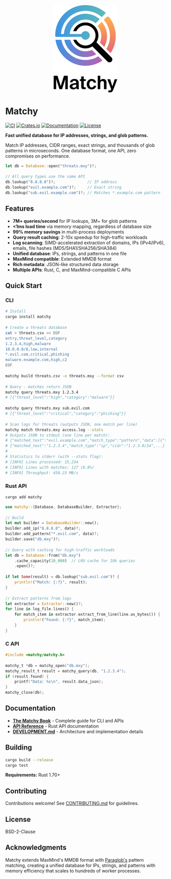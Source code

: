 <p align="center">
  <picture>
    <source media="(prefers-color-scheme: dark)" srcset="book/src/images/logo-dark.svg">
    <source media="(prefers-color-scheme: light)" srcset="book/src/images/logo-light.svg">
    <img alt="Matchy Logo" src="book/src/images/logo-light.svg" width="200">
  </picture>
</p>

# Matchy

[![CI](https://github.com/sethhall/matchy/actions/workflows/ci.yml/badge.svg)](https://github.com/sethhall/matchy/actions/workflows/ci.yml)
[![Crates.io](https://img.shields.io/crates/v/matchy.svg)](https://crates.io/crates/matchy)
[![Documentation](https://docs.rs/matchy/badge.svg)](https://docs.rs/matchy)
[![License](https://img.shields.io/badge/license-BSD--2--Clause-blue.svg)](LICENSE)

**Fast unified database for IP addresses, strings, and glob patterns.**

Match IP addresses, CIDR ranges, exact strings, and thousands of glob patterns in microseconds. One database format, one API, zero compromises on performance.

```rust
let db = Database::open("threats.mxy")?;

// All query types use the same API
db.lookup("8.8.8.8")?;              // IP address
db.lookup("evil.example.com")?;     // Exact string
db.lookup("sub.evil.example.com")?; // Matches *.example.com pattern
```

## Features

- **7M+ queries/second** for IP lookups, 3M+ for glob patterns
- **<1ms load time** via memory mapping, regardless of database size
- **99% memory savings** in multi-process deployments
- **Query result caching**: 2-10x speedup for high-traffic workloads
- **Log scanning**: SIMD-accelerated extraction of domains, IPs (IPv4/IPv6), emails, file hashes (MD5/SHA1/SHA256/SHA384)
- **Unified database**: IPs, strings, and patterns in one file
- **MaxMind compatible**: Extended MMDB format
- **Rich metadata**: JSON-like structured data storage
- **Multiple APIs**: Rust, C, and MaxMind-compatible C APIs

## Quick Start

### CLI

```bash
# Install
cargo install matchy

# Create a threats database
cat > threats.csv << EOF
entry,threat_level,category
1.2.3.4,high,malware
10.0.0.0/8,low,internal
*.evil.com,critical,phishing
malware.example.com,high,c2
EOF

matchy build threats.csv -o threats.mxy --format csv

# Query - matches return JSON
matchy query threats.mxy 1.2.3.4
# [{"threat_level":"high","category":"malware"}]

matchy query threats.mxy sub.evil.com
# [{"threat_level":"critical","category":"phishing"}]

# Scan logs for threats (outputs JSON, one match per line)
matchy match threats.mxy access.log --stats
# Outputs JSON to stdout (one line per match):
# {"matched_text":"evil.example.com","match_type":"pattern","data":[{"threat_level":"critical"}]}
# {"matched_text":"1.2.3.4","match_type":"ip","cidr":"1.2.3.0/24",...}
#
# Statistics to stderr (with --stats flag):
# [INFO] Lines processed: 15,234
# [INFO] Lines with matches: 127 (0.8%)
# [INFO] Throughput: 450.23 MB/s
```

### Rust API

```bash
cargo add matchy
```

```rust
use matchy::{Database, DatabaseBuilder, Extractor};

// Build
let mut builder = DatabaseBuilder::new();
builder.add_ip("8.8.8.8", data)?;
builder.add_pattern("*.evil.com", data)?;
builder.save("db.mxy")?;

// Query with caching for high-traffic workloads
let db = Database::from("db.mxy")
    .cache_capacity(10_000)  // LRU cache for 10k queries
    .open()?;

if let Some(result) = db.lookup("sub.evil.com")? {
    println!("Match: {:?}", result);
}

// Extract patterns from logs
let extractor = Extractor::new()?;
for line in log_file.lines() {
    for match_item in extractor.extract_from_line(line.as_bytes()) {
        println!("Found: {:?}", match_item);
    }
}
```

### C API

```c
#include <matchy/matchy.h>

matchy_t *db = matchy_open("db.mxy");
matchy_result_t result = matchy_query(db, "1.2.3.4");
if (result.found) {
    printf("Data: %s\n", result.data_json);
}
matchy_close(db);
```

## Documentation

- **[The Matchy Book](https://sethhall.github.io/matchy/introduction.html)** - Complete guide for CLI and APIs
- **[API Reference](https://docs.rs/matchy)** - Rust API documentation
- **[DEVELOPMENT.md](DEVELOPMENT.md)** - Architecture and implementation details

## Building

```bash
cargo build --release
cargo test
```

**Requirements:** Rust 1.70+

## Contributing

Contributions welcome! See [CONTRIBUTING.md](CONTRIBUTING.md) for guidelines.

## License

BSD-2-Clause

## Acknowledgments

Matchy extends MaxMind's MMDB format with [Paraglob's](https://github.com/zeek/paraglob) pattern matching, creating a unified database for IPs, strings, and patterns with memory efficiency that scales to hundreds of worker processes.

